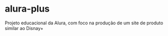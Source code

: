 # alura-plus
Projeto educacional da Alura, com foco na produção de um site de produto similar ao Disnay+
